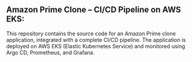 **Amazon Prime Clone – CI/CD Pipeline on AWS EKS:**
-
This repository contains the source code for an Amazon Prime clone application, integrated with a complete CI/CD pipeline. The application is deployed on AWS EKS (Elastic Kubernetes Service) and monitored using Argo CD, Prometheus, and Grafana.
